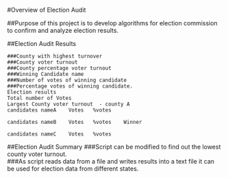 #Overview of Election Audit

##Purpose of this project is to develop algorithms for election commission to confirm and analyze election results.  

##Election Audit Results

	###County with highest turnover
	###County voter turnout
	###County percentage voter turnout
   	###Winning Candidate name
	###Number of votes of winning candidate
   	###Percentage votes of winning candidate.
	Election results 
	Total number of Votes 
	Largest County voter turnout  - county A 
	candidates nameA 	Votes   %votes 

	candidates nameB 	Votes   %votes    Winner 

	candidates nameC 	Votes   %votes

##Election Audit Summary
	###Script can be modified to find out the lowest county voter turnout.  
	###As script reads data from a file and writes results into a text file it can be used for election data from different states.
